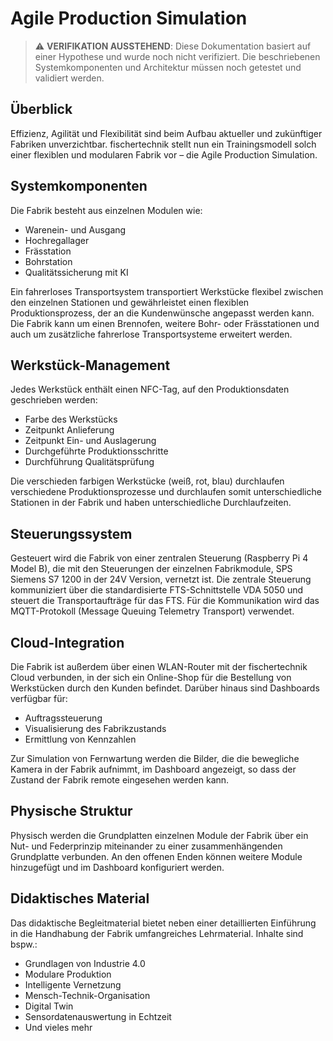 # Agile Production Simulation

> ⚠️ **VERIFIKATION AUSSTEHEND**: Diese Dokumentation basiert auf einer Hypothese und wurde noch nicht verifiziert. Die beschriebenen Systemkomponenten und Architektur müssen noch getestet und validiert werden.

## Überblick

Effizienz, Agilität und Flexibilität sind beim Aufbau aktueller und zukünftiger Fabriken unverzichtbar. fischertechnik stellt nun ein Trainingsmodell solch einer flexiblen und modularen Fabrik vor – die Agile Production Simulation.

## Systemkomponenten

Die Fabrik besteht aus einzelnen Modulen wie:
- Warenein- und Ausgang
- Hochregallager
- Frässtation
- Bohrstation
- Qualitätssicherung mit KI

Ein fahrerloses Transportsystem transportiert Werkstücke flexibel zwischen den einzelnen Stationen und gewährleistet einen flexiblen Produktionsprozess, der an die Kundenwünsche angepasst werden kann. Die Fabrik kann um einen Brennofen, weitere Bohr- oder Frässtationen und auch um zusätzliche fahrerlose Transportsysteme erweitert werden.

## Werkstück-Management

Jedes Werkstück enthält einen NFC-Tag, auf den Produktionsdaten geschrieben werden:
- Farbe des Werkstücks
- Zeitpunkt Anlieferung
- Zeitpunkt Ein- und Auslagerung
- Durchgeführte Produktionsschritte
- Durchführung Qualitätsprüfung

Die verschieden farbigen Werkstücke (weiß, rot, blau) durchlaufen verschiedene Produktionsprozesse und durchlaufen somit unterschiedliche Stationen in der Fabrik und haben unterschiedliche Durchlaufzeiten.

## Steuerungssystem

Gesteuert wird die Fabrik von einer zentralen Steuerung (Raspberry Pi 4 Model B), die mit den Steuerungen der einzelnen Fabrikmodule, SPS Siemens S7 1200 in der 24V Version, vernetzt ist. Die zentrale Steuerung kommuniziert über die standardisierte FTS-Schnittstelle VDA 5050 und steuert die Transportaufträge für das FTS. Für die Kommunikation wird das MQTT-Protokoll (Message Queuing Telemetry Transport) verwendet.

## Cloud-Integration

Die Fabrik ist außerdem über einen WLAN-Router mit der fischertechnik Cloud verbunden, in der sich ein Online-Shop für die Bestellung von Werkstücken durch den Kunden befindet. Darüber hinaus sind Dashboards verfügbar für:
- Auftragssteuerung
- Visualisierung des Fabrikzustands
- Ermittlung von Kennzahlen

Zur Simulation von Fernwartung werden die Bilder, die die bewegliche Kamera in der Fabrik aufnimmt, im Dashboard angezeigt, so dass der Zustand der Fabrik remote eingesehen werden kann.

## Physische Struktur

Physisch werden die Grundplatten einzelnen Module der Fabrik über ein Nut- und Federprinzip miteinander zu einer zusammenhängenden Grundplatte verbunden. An den offenen Enden können weitere Module hinzugefügt und im Dashboard konfiguriert werden.

## Didaktisches Material

Das didaktische Begleitmaterial bietet neben einer detaillierten Einführung in die Handhabung der Fabrik umfangreiches Lehrmaterial. Inhalte sind bspw.:
- Grundlagen von Industrie 4.0
- Modulare Produktion
- Intelligente Vernetzung
- Mensch-Technik-Organisation
- Digital Twin
- Sensordatenauswertung in Echtzeit
- Und vieles mehr
